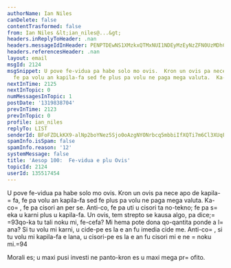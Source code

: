 ```yaml
---
authorName: Ian Niles
canDelete: false
contentTrasformed: false
from: Ian Niles &lt;ian_niles@...&gt;
headers.inReplyToHeader: .nan
headers.messageIdInHeader: PENPTDEwNS1XMzkxQTMxNUI1NDEyMzEyNzZFN0UzMDhCRDMwQHBoeC5nYmw+
headers.referencesHeader: .nan
layout: email
msgId: 2124
msgSnippet: U pove fe-vidua pa habe solo mo ovis.  Kron un ovis pa nece apo de kapila-fa,
  fe pa volu an kapila-fa sed fe plus pa volu ne paga mega valuta.  Ka-co, fe pa
nextInTime: 2125
nextInTopic: 0
numMessagesInTopic: 1
postDate: '1319838704'
prevInTime: 2123
prevInTopic: 0
profile: ian_niles
replyTo: LIST
senderId: BFoFZDLkKX9-alNp2boYNez5Sjo0oAzgNYONrbcq5mbbiIfXQTi7m6Cl3XUqFIjzLB4cdK6yEHUDmwpT-xd-Kg_Yj5WFOVst
spamInfo.isSpam: false
spamInfo.reason: '12'
systemMessage: false
title: 'Aesop 100:  Fe-vidua e plu Ovis'
topicId: 2124
userId: 135517454
---
```



U pove fe-vidua pa habe solo mo ovis.  Kron un ovis pa nece apo de kapila-=
fa, fe pa volu an kapila-fa sed fe plus pa volu ne paga mega valuta.  Ka-co=
, fe pa cisori an per se.  Anti-co, fe pa uti u cisori ta no-tekno; fe pa s=
eka u karni plus u kapila-fa.  Un ovis, tem strepto se kausa algo, pa dice;=
 =93qo-ka tu tali noku mi, fe-cefa?  Mi hema pote dona qo-qantita ponde a l=
ana?  Si tu volu mi karni, u cide-pe es la e an fu imedia cide me.  Anti-co=
, si tu volu mi kapila-fa e lana, u cisori-pe es la e an fu cisori mi e ne =
noku mi.=94

Morali es; u maxi pusi investi ne panto-kron es u maxi mega pr=
ofito.   		 	   		  
